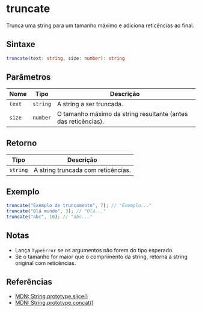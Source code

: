# truncate

Trunca uma string para um tamanho máximo e adiciona reticências ao final.

## Sintaxe
```typescript
truncate(text: string, size: number): string
```

## Parâmetros

| Nome     | Tipo      | Descrição                                                        |
|----------|-----------|------------------------------------------------------------------|
| `text`   | `string`  | A string a ser truncada.                                         |
| `size`   | `number`  | O tamanho máximo da string resultante (antes das reticências).    |

## Retorno

| Tipo     | Descrição                          |
|----------|------------------------------------|
| `string` | A string truncada com reticências. |

## Exemplo
```typescript
truncate("Exemplo de truncamento", 7); // "Exemplo..."
truncate("Olá mundo", 3); // "Olá..."
truncate("abc", 10); // "abc..."
```

## Notas
- Lança `TypeError` se os argumentos não forem do tipo esperado.
- Se o tamanho for maior que o comprimento da string, retorna a string original com reticências.

## Referências
- [MDN: String.prototype.slice()](https://developer.mozilla.org/pt-BR/docs/Web/JavaScript/Reference/Global_Objects/String/slice)
- [MDN: String.prototype.concat()](https://developer.mozilla.org/pt-BR/docs/Web/JavaScript/Reference/Global_Objects/String/concat)